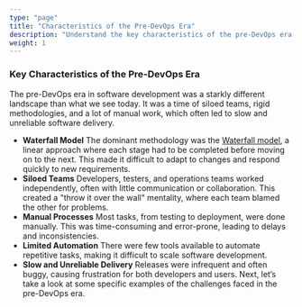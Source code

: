 ```yaml
---
type: "page"
title: "Characteristics of the Pre-DevOps Era"
description: "Understand the key characteristics of the pre-DevOps era, including the challenges and limitations of traditional IT operations."
weight: 1
---
```


### Key Characteristics of the Pre-DevOps Era

The pre-DevOps era in software development was a starkly different landscape than what we see today. It was a time of siloed teams, rigid methodologies, and a lot of manual work, which often led to slow and unreliable software delivery.

- **Waterfall Model**
   The dominant methodology was the [Waterfall model](https://en.wikipedia.org/wiki/Waterfall_model), a linear approach where each stage had to be completed before moving on to the next. This made it difficult to adapt to changes and respond quickly to new requirements.
- **Siloed Teams**
   Developers, testers, and operations teams worked independently, often with little communication or collaboration. This created a "throw it over the wall" mentality, where each team blamed the other for problems.
- **Manual Processes**
   Most tasks, from testing to deployment, were done manually. This was time-consuming and error-prone, leading to delays and inconsistencies.
- **Limited Automation**
   There were few tools available to automate repetitive tasks, making it difficult to scale software development.
- **Slow and Unreliable Delivery**
    Releases were infrequent and often buggy, causing frustration for both developers and users.
Next, let’s take a look at some specific examples of the challenges faced in the pre-DevOps era.

